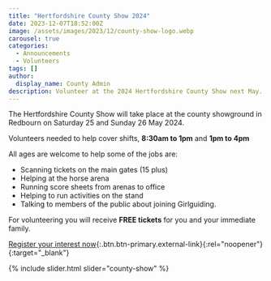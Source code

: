 ```yaml
---
title: "Hertfordshire County Show 2024"
date: 2023-12-07T18:52:00Z
image: /assets/images/2023/12/county-show-logo.webp
carousel: true
categories:
  - Announcements
  - Volunteers
tags: []
author:
  display_name: County Admin
description: Volunteer at the 2024 Hertfordshire County Show next May.
---
```

The Hertfordshire County Show will take place at the county showground in Redbourn on Saturday 25 and Sunday 26 May 2024.

Volunteers needed to help cover shifts, **8:30am to 1pm** and **1pm to 4pm**

All ages are welcome to help some of the jobs are:

- Scanning tickets on the main gates (15 plus)
- Helping at the horse arena
- Running score sheets from arenas to office
- Helping to run activities on the stand
- Talking to members of the public about joining Girlguiding.

For volunteering you will receive **FREE tickets** for you and your immediate family.

[Register your interest now](https://forms.office.com/pages/responsepage.aspx?id=3yob_CzTykeMNWNnWM6OwRrqs7bdo19CnIwI_9Lov51UMkY1NTBYVzBJRjJBVTJUTVRENlg3VVk1Ni4u){:.btn.btn-primary.external-link}{:rel="noopener"}{:target="_blank"}

{% include slider.html slider="county-show" %}
